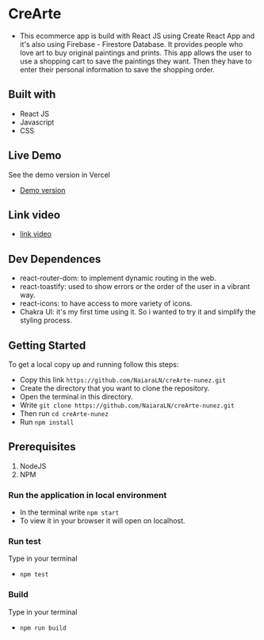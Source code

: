 # CreArte

* This ecommerce app is build with React JS using Create React App and it's also using Firebase - Firestore Database. It provides people who love art to buy original paintings and prints. This app allows the user to use a shopping cart to save the paintings they want. Then they have to enter their personal information to save the shopping order.

## Built with
* React JS
* Javascript
* CSS

## Live Demo
See the demo version in Vercel

* [Demo version](https://crearte.vercel.app/)

## Link video

* [link video](https://res.cloudinary.com/dwynmi1lm/video/upload/v1662755945/crearte-video_2_zimjci.mp4)

## Dev Dependences

* react-router-dom: to implement dynamic routing in the web. 
* react-toastify: used to show errors or the order of the user in a vibrant way.
* react-icons: to have access to more variety of icons.
* Chakra UI: it's my first time using it. So i wanted to try it and simplify the styling process.

## Getting Started

To get a local copy up and running follow this steps:

* Copy this link `https://github.com/NaiaraLN/creArte-nunez.git`
* Create the directory that you want to clone the repository.
* Open the terminal in this directory.
* Write `git clone https://github.com/NaiaraLN/creArte-nunez.git`
* Then run `cd creArte-nunez`  
* Run `npm install`


## Prerequisites
1. NodeJS
2. NPM

### Run the application in local environment 

* In the terminal write `npm start`
* To view it in your browser it will open on localhost.

### Run test
Type in your terminal 
* `npm test`

### Build
Type in your terminal
* `npm run build`

